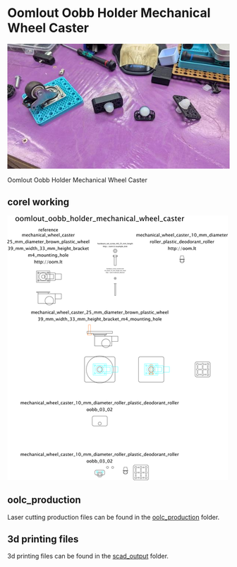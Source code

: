 # Oomlout Oobb Holder Mechanical Wheel Caster
[![](image_600.jpg)](image.jpg)













Oomlout Oobb Holder Mechanical Wheel Caster  
  



## corel working
![](working_600.png) 


















## oolc_production
Laser cutting production files can be found in the [oolc_production](oolc_production) folder.

## 3d printing files
3d printing files can be found in the [scad_output](scad_output) folder.

